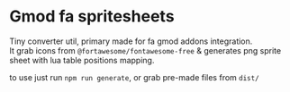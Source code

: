 # Gmod fa spritesheets

Tiny converter util, primary made for fa gmod addons integration.  
It grab icons from `@fortawesome/fontawesome-free` & generates png sprite sheet with lua table positions mapping.

to use just run `npm run generate`, or grab pre-made files from `dist/`
